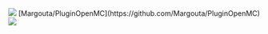 <img src=https://c.tenor.com/5BYK-WS0__gAAAAd/tenor.gif>
[Margouta/PluginOpenMC](https://github.com/Margouta/PluginOpenMC)
<a href="https://github.com/Margouta/PluginOpenMC/graphs/contributors">
  <img src="https://contrib.rocks/image?repo=Margouta/PluginOpenMC" />
</a>

